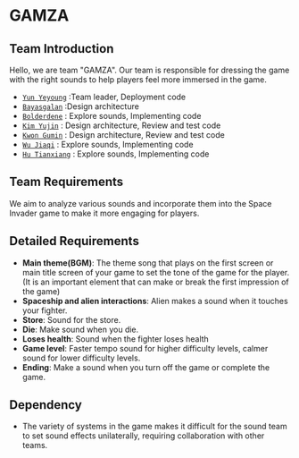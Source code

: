 # GAMZA

## Team Introduction
Hello, we are team "GAMZA".
Our team is responsible for dressing the game with the right sounds to help players feel more immersed in the game.

- [`Yun Yeyoung`](https://github.com/yeyoungyun) :Team leader, Deployment code
- [`Bayasgalan`](http://github.com/atg0dd) :Design architecture
- [`Bolderdene`](https://github.com/kbboldooo) : Explore sounds, Implementing code 
- [`Kim Yujin`](https://github.com/yujin041124) : Design architecture, Review and test code
- [`Kwon Gumin`](https://github.com/rnjsrbals) : Design architecture, Review and test code
- [`Wu Jiaqi`](https://github.com/milier1029) : Explore sounds, Implementing code 
- [`Hu Tianxiang`](https://github.com/HT1anX) : Explore sounds, Implementing code 

## Team Requirements
We aim to analyze various sounds and incorporate them into the Space Invader game to make it more engaging for players.

## Detailed Requirements
- **Main theme(BGM)**: The theme song that plays on the first screen or main title screen of your game to set the tone of the game for the player.(It is an important element that can make or break the first impression of the game)
- **Spaceship and alien interactions**: Alien makes a sound when it touches your fighter.
- **Store**: Sound for the store.
- **Die**: Make sound when you die.
- **Loses health**: Sound when the fighter loses health
- **Game level**: Faster tempo sound for higher difficulty levels, calmer sound for lower difficulty levels.
- **Ending**: Make a sound when you turn off the game or complete the game.

## Dependency
- The variety of systems in the game makes it difficult for the sound team to set sound effects unilaterally, requiring collaboration with other teams.
